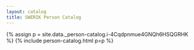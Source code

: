 ```yaml
---
layout: catalog
title: SWERIK Person Catalog
---
```

{% assign p = site.data._person-catalog.i-4Cqdpnmue4GNQh6HSQGRHK %}
{% include person-catalog.html p=p %}

